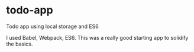 # todo-app
Todo app using local storage and ES6

I used Babel, Webpack, ES6. This was a really good starting app to solidify the basics.
